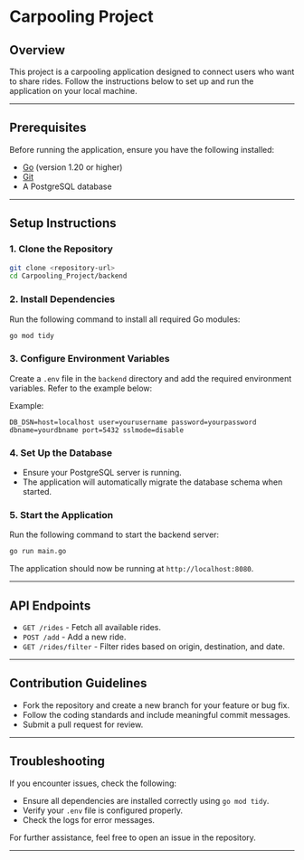 # Carpooling Project

## Overview
This project is a carpooling application designed to connect users who want to share rides. Follow the instructions below to set up and run the application on your local machine.

---

## Prerequisites
Before running the application, ensure you have the following installed:
- [Go](https://golang.org/) (version 1.20 or higher)
- [Git](https://git-scm.com/)
- A PostgreSQL database

---

## Setup Instructions

### 1. Clone the Repository
```bash
git clone <repository-url>
cd Carpooling_Project/backend
```

### 2. Install Dependencies
Run the following command to install all required Go modules:
```bash
go mod tidy
```

### 3. Configure Environment Variables
Create a `.env` file in the `backend` directory and add the required environment variables. Refer to the example below:

Example:
```
DB_DSN=host=localhost user=yourusername password=yourpassword dbname=yourdbname port=5432 sslmode=disable
```

### 4. Set Up the Database
- Ensure your PostgreSQL server is running.
- The application will automatically migrate the database schema when started.

### 5. Start the Application
Run the following command to start the backend server:
```bash
go run main.go
```

The application should now be running at `http://localhost:8080`.

---

## API Endpoints
- `GET /rides` - Fetch all available rides.
- `POST /add` - Add a new ride.
- `GET /rides/filter` - Filter rides based on origin, destination, and date.

---

## Contribution Guidelines
- Fork the repository and create a new branch for your feature or bug fix.
- Follow the coding standards and include meaningful commit messages.
- Submit a pull request for review.

---

## Troubleshooting
If you encounter issues, check the following:
- Ensure all dependencies are installed correctly using `go mod tidy`.
- Verify your `.env` file is configured properly.
- Check the logs for error messages.

For further assistance, feel free to open an issue in the repository.

---

